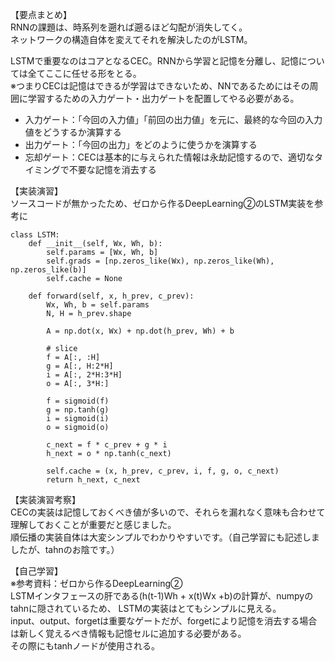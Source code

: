 【要点まとめ】  
RNNの課題は、時系列を遡れば遡るほど勾配が消失してく。  
ネットワークの構造自体を変えてそれを解決したのがLSTM。  

LSTMで重要なのはコアとなるCEC。RNNから学習と記憶を分離し、記憶については全てここに任せる形をとる。  
※つまりCECは記憶はできるが学習はできないため、NNであるためにはその周囲に学習するための入力ゲート・出力ゲートを配置してやる必要がある。  
* 入力ゲート：「今回の入力値」「前回の出力値」を元に、最終的な今回の入力値をどうするか演算する
* 出力ゲート：「今回の出力」をどのように使うかを演算する
* 忘却ゲート：CECは基本的に与えられた情報は永劫記憶するので、適切なタイミングで不要な記憶を消去する

【実装演習】  
ソースコードが無かったため、ゼロから作るDeepLearning②のLSTM実装を参考に
```
class LSTM:
    def __init__(self, Wx, Wh, b):
        self.params = [Wx, Wh, b]
        self.grads = [np.zeros_like(Wx), np.zeros_like(Wh), np.zeros_like(b)]
        self.cache = None
    
    def forward(self, x, h_prev, c_prev):
        Wx, Wh, b = self.params
        N, H = h_prev.shape

        A = np.dot(x, Wx) + np.dot(h_prev, Wh) + b

        # slice
        f = A[:, :H]
        g = A[:, H:2*H]
        i = A[:, 2*H:3*H]
        o = A[:, 3*H:]

        f = sigmoid(f)
        g = np.tanh(g)
        i = sigmoid(i)
        o = sigmoid(o)

        c_next = f * c_prev + g * i
        h_next = o * np.tanh(c_next)

        self.cache = (x, h_prev, c_prev, i, f, g, o, c_next)
        return h_next, c_next
```

【実装演習考察】  
CECの実装は記憶しておくべき値が多いので、それらを漏れなく意味も合わせて理解しておくことが重要だと感じました。  
順伝播の実装自体は大変シンプルでわかりやすいです。（自己学習にも記述しましたが、tahnのお陰です。）  

【自己学習】  
※参考資料：ゼロから作るDeepLearning②  
LSTMインタフェースの肝である(h(t-1)Wh + x(t)Wx +b)の計算が、numpyのtahnに隠されているため、
LSTMの実装はとてもシンプルに見える。  
input、output、forgetは重要なゲートだが、forgetにより記憶を消去する場合は新しく覚えるべき情報も記憶セルに追加する必要がある。  
その際にもtanhノードが使用される。
